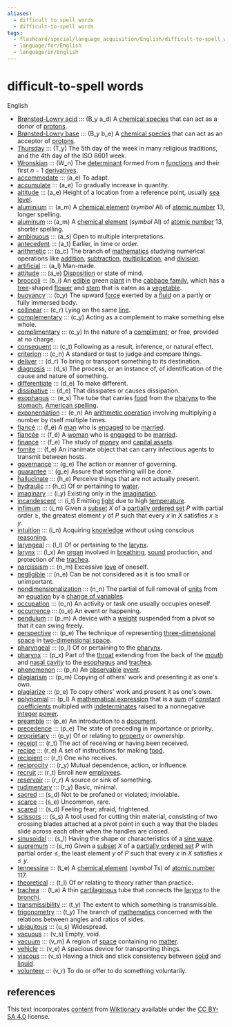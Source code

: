 ```yaml
---
aliases:
  - difficult to spell words
  - difficult-to-spell words
tags:
  - flashcard/special/language_acquisition/English/difficult-to-spell_words
  - language/for/English
  - language/in/English
---
```


# difficult-to-spell words

English

- [Brønsted-Lowry acid](https://en.wiktionary.org/wiki/Brønsted-Lowry_acid) ::: (B\_y a\_d) A [chemical species](../../../general/chemical%20species.md) that can act as a donor of [protons](../../../general/proton.md). <!--SR:!2025-02-16,297,363!2024-11-27,229,343-->
- [Brønsted-Lowry base](https://en.wiktionary.org/wiki/Brønsted-Lowry_base) ::: (B\_y b\_e) A [chemical species](../../../general/chemical%20species.md) that can act as an acceptor of [protons](../../../general/proton.md). <!--SR:!2024-12-15,254,363!2024-11-02,208,343-->
- [Thursday](https://en.wiktionary.org/wiki/Thursday) ::: (T\_y) The 5th day of the week in many religious traditions, and the 4th day of the ISO 8601 week. <!--SR:!2024-09-14,151,396!2024-07-14,66,356-->
- [Wronskian](https://en.wiktionary.org/wiki/Wronskian) ::: (W\_n) The [determinant](../../../general/deteriminant.md) formed from $n$ [functions](../../../general/function%20(mathematics).md) and their first $n - 1$ [derivatives](../../../general/derivative.md). <!--SR:!2025-03-03,332,344!2025-01-28,298,344-->
- [accommodate](https://en.wiktionary.org/wiki/accommodate) ::: (a\_e) To adapt. <!--SR:!2025-01-23,293,344!2024-11-05,167,284-->
- [accumulate](https://en.wiktionary.org/wiki/accumulate) ::: (a\_e) To gradually increase in quantity. <!--SR:!2024-07-16,141,332!2025-06-10,417,374-->
- [altitude](https://en.wiktionary.org/wiki/altitude) ::: (a\_e) Height of a location from a reference point, usually [sea level](../../../general/sea%20level.md). <!--SR:!2024-11-12,226,324!2024-12-05,244,324-->
- [aluminium](https://en.wiktionary.org/wiki/aluminium) ::: (a\_m) A [chemical element](../../../general/chemical%20element.md) (_symbol_ Al) of [atomic number](../../../general/atomic%20number.md) 13, longer spelling. <!--SR:!2024-08-20,170,310!2025-02-08,309,330-->
- [aluminum](https://en.wiktionary.org/wiki/aluminum) ::: (a\_m) A [chemical element](../../../general/chemical%20element.md) (_symbol_ Al) of [atomic number](../../../general/atomic%20number.md) 13, shorter spelling. <!--SR:!2024-07-06,148,310!2024-07-13,141,290-->
- [ambiguous](https://en.wiktionary.org/wiki/ambiguous) ::: (a\_s) Open to multiple interpretations. <!--SR:!2024-07-07,88,376!2024-05-31,39,356-->
- [antecedent](https://en.wiktionary.org/wiki/antecedent) ::: (a\_t) Earlier, in time or order. <!--SR:!2024-08-20,137,392!2025-03-05,294,372-->
- [arithmetic](https://en.wiktionary.org/wiki/arithmetic) ::: (a\_c) The branch of [mathematics](../../../general/mathematics.md) studying numerical operations like [addition](../../../general/addition.md), [subtraction](../../../general/subtraction.md), [multiplication](../../../general/multiplication.md), and [division](../../../general/division%20(mathematics).md). <!--SR:!2025-01-05,289,344!2024-11-05,228,304-->
- [artificial](https://en.wiktionary.org/wiki/artificial) ::: (a\_l) Man-made. <!--SR:!2024-08-01,148,410!2024-08-21,163,410-->
- [attitude](https://en.wiktionary.org/wiki/attitude) ::: (a\_e) [Disposition](../../../general/disposition.md) or state of mind. <!--SR:!2024-11-27,258,344!2024-06-05,94,304-->
- [broccoli](https://en.wiktionary.org/wiki/broccoli) ::: (b\_i) An [edible](../../../general/edible.md) green [plant](../../../general/plant.md) in the [cabbage family](../../../general/Brassicaceae.md), which has a [tree](../../../general/tree.md)-shaped [flower](../../../general/flower.md) and [stem](../../../general/stalk.md) that is eaten as a [vegetable](../../../general/vegetable.md). <!--SR:!2024-11-12,221,337!2024-10-14,222,357-->
- [buoyancy](https://en.wiktionary.org/wiki/buoyancy) ::: (b\_y) The upward [force](../../../general/force.md) exerted by a [fluid](../../../general/fluid.md) on a partly or fully immersed body. <!--SR:!2024-07-20,149,304!2024-12-08,244,324-->
- [collinear](https://en.wiktionary.org/wiki/collinear) ::: (c\_r) Lying on the same [line](../../../general/line%20(geometry).md). <!--SR:!2024-12-20,276,344!2025-01-06,290,344-->
- [complementary](https://en.wiktionary.org/wiki/complementary) ::: (c\_y) Acting as a complement to make something else whole. <!--SR:!2024-12-31,285,344!2024-11-17,249,344-->
- [complimentary](https://en.wiktionary.org/wiki/complimentary) ::: (c\_y) In the nature of a [compliment](../../../general/compliment.md); or free, provided at no charge. <!--SR:!2024-06-21,102,264!2024-09-26,192,324-->
- [consequent](https://en.wiktionary.org/wiki/consequent) ::: (c\_t) Following as a result, inference, or natural effect. <!--SR:!2025-04-16,335,392!2024-08-28,145,392-->
- [criterion](https://en.wiktionary.org/wiki/criterion) ::: (c\_n) A standard or test to judge and compare things. <!--SR:!2024-09-04,175,410!2024-07-14,117,350-->
- [deliver](https://en.wiktionary.org/wiki/deliver) ::: (d\_r) To bring or transport something to its destination. <!--SR:!2024-07-09,92,376!2024-08-31,138,396-->
- [diagnosis](https://en.wiktionary.org/wiki/diagnosis) ::: (d\_s) The process, or an instance of, of identification of the cause and nature of something. <!--SR:!2024-07-20,124,392!2024-08-09,149,413-->
- [differentiate](https://en.wiktionary.org/wiki/differentiate) ::: (d\_e) To make different. <!--SR:!2025-03-02,328,344!2024-12-14,248,324-->
- [dissipative](https://en.wiktionary.org/wiki/dissipative) ::: (d\_e) That dissipates or causes dissipation. <!--SR:!2025-04-06,356,344!2025-02-04,305,344-->
- [esophagus](https://en.wiktionary.org/wiki/esophagus) ::: (e\_s) The tube that carries [food](../../../general/food.md) from the [pharynx](../../../general/pharynx.md) to the [stomach](../../../general/stomach.md), [American spelling](../../../general/American%20and%20British%20English%20spelling%20differences.md). <!--SR:!2024-12-06,245,324!2024-09-30,173,264-->
- [exponentiation](https://en.wiktionary.org/wiki/exponentiation) ::: (e\_n) An [arithmetic operation](../../../general/arithmetic.md) involving multiplying a number by itself multiple times. <!--SR:!2025-02-18,319,344!2024-08-05,153,304-->
- [fiancé](https://en.wiktionary.org/wiki/fiancé) ::: (f\_é) A [man](../../../general/man.md) who is [engaged](../../../general/engagement.md) to be [married](../../../general/marriage.md). <!--SR:!2024-12-15,272,344!2025-02-20,321,344-->
- [fiancée](https://en.wiktionary.org/wiki/fiancée) ::: (f\_é) A [woman](../../../general/woman.md) who is [engaged](../../../general/engagement.md) to be [married](../../../general/marriage.md). <!--SR:!2024-09-27,193,324!2025-04-07,357,344-->
- [finance](https://en.wiktionary.org/wiki/finance) ::: (f\_e) The study of [money](../../../general/money.md) and [capital assets](../../../general/capital%20asset.md). <!--SR:!2025-02-15,316,344!2025-01-24,294,344-->
- [fomite](https://en.wiktionary.org/wiki/fomite) ::: (f\_e) An inanimate object that can carry infectious agents to transmit between hosts. <!--SR:!2024-08-18,121,376!2024-07-06,87,376-->
- [governance](https://en.wiktionary.org/wiki/governance) ::: (g\_e) The action or manner of governing. <!--SR:!2025-01-02,289,330!2025-02-14,315,330-->
- [guarantee](https://en.wiktionary.org/wiki/guarantee) ::: (g\_e) Assure that something will be done. <!--SR:!2025-04-11,337,363!2024-08-08,142,303-->
- [hallucinate](https://en.wiktionary.org/wiki/hallucinate) ::: (h\_e) Perceive things that are not actually present. <!--SR:!2024-07-04,121,388!2024-11-13,208,348-->
- [hydraulic](https://en.wiktionary.org/wiki/hydraulic) ::: (h\_c) Of or pertaining to [water](../../../general/water.md). <!--SR:!2024-08-02,144,412!2024-06-30,117,412-->
- [imaginary](https://en.wiktionary.org/wiki/imaginary) ::: (i\_y) Existing only in the [imagination](../../../general/imagination.md). <!--SR:!2025-02-10,311,344!2024-12-14,271,344-->
- [incandescent](https://en.wiktionary.org/wiki/incandescent) ::: (i\_t) Emitting [light](../../../general/light.md) due to high [temperature](../../../general/temperature.md). <!--SR:!2024-08-08,169,324!2024-11-13,222,284-->
- [infimum](https://en.wiktionary.org/wiki/infimum) ::: (i\_m) Given a [subset](../../../general/subset.md) $X$ of a [partially ordered set](../../../general/partially%20ordered%20set.md) $P$ with partial order $\ge$, the greatest element $y$ of $P$ such that every $x$ in $X$ satisfies $x \ge y$. <!--SR:!2024-06-06,100,390!2024-07-30,85,330-->
- [intuition](https://en.wiktionary.org/wiki/intuition) ::: (i\_n) Acquiring [knowledge](../../../general/knowledge.md) without using conscious [reasoning](../../../general/reason.md). <!--SR:!2025-02-11,312,344!2025-03-05,334,344-->
- [laryngeal](https://en.wiktionary.org/wiki/laryngeal) ::: (l\_l) Of or pertaining to the [larynx](../../../general/larynx.md). <!--SR:!2025-02-23,324,344!2025-03-08,334,344-->
- [larynx](https://en.wiktionary.org/wiki/larynx) ::: (l\_x) An [organ](../../../general/organ%20(anatomy).md) involved in [breathing](../../../general/breathing.md), [sound](../../../general/sound.md) production, and protection of the [trachea](../../../general/trachea.md). <!--SR:!2024-06-29,127,304!2024-11-14,223,324-->
- [narcissism](https://en.wiktionary.org/wiki/narcissism) ::: (n\_m) Excessive [love](../../../general/love.md) of oneself. <!--SR:!2024-08-22,169,408!2024-05-30,31,348-->
- [negligible](https://en.wiktionary.org/wiki/negligible) ::: (n\_e) Can be not considered as it is too small or unimportant. <!--SR:!2025-02-26,324,344!2024-10-03,181,284-->
- [nondimensionalization](https://en.wiktionary.org/wiki/nondimensionalization) ::: (n\_n) The partial of full removal of [units](../../../general/unit%20of%20measurement.md) from an [equation](../../../general/equation.md) by a [change of variables](../../../general/change%20of%20variables.md). <!--SR:!2025-03-03,329,344!2024-07-30,145,304-->
- [occupation](https://en.wiktionary.org/wiki/occupation) ::: (o\_n) An activity or task one usually occupies oneself. <!--SR:!2024-07-15,130,412!2025-04-22,351,392-->
- [occurrence](https://en.wiktionary.org/wiki/occurrence) ::: (o\_e) An event or happening. <!--SR:!2024-08-28,170,410!2025-02-01,285,370-->
- [pendulum](https://en.wiktionary.org/wiki/pendulum) ::: (p\_m) A device with a [weight](../../../general/weight%20(object).md) suspended from a pivot so that it can swing freely. <!--SR:!2025-07-30,456,378!2025-01-15,278,358-->
- [perspective](https://en.wiktionary.org/wiki/perspective) ::: (p\_e) The technique of representing [three-dimensional space](../../../general/three-dimensional%20space.md) in [two-dimensional space](../../../general/two-dimensional%20space.md). <!--SR:!2025-02-05,294,352!2025-07-01,434,372-->
- [pharyngeal](https://en.wiktionary.org/wiki/pharyngeal) ::: (p\_l) Of or pertaining to the [pharynx](../../../general/pharynx.md). <!--SR:!2025-02-09,310,344!2024-11-17,226,324-->
- [pharynx](https://en.wiktionary.org/wiki/pharynx) ::: (p\_x) Part of the [throat](../../../general/throat.md) extending from the back of the [mouth](../../../general/mouth.md) and [nasal cavity](../../../general/nasal%20cavity.md) to the [esophagus](../../../general/esophagus.md) and [trachea](../../../general/trachea.md). <!--SR:!2024-06-16,104,264!2024-06-19,129,304-->
- [phenomenon](https://en.wiktionary.org/wiki/phenomenon) ::: (p\_n) An [observable](../../../general/observable.md) [event](../../../general/event%20(philosophy).md). <!--SR:!2025-02-22,300,363!2024-07-05,109,283-->
- [plagiarism](https://en.wiktionary.org/wiki/plagiarism) ::: (p\_m) Copying of others' work and presenting it as one's own. <!--SR:!2024-11-29,235,324!2025-03-17,308,304-->
- [plagiarize](https://en.wiktionary.org/wiki/plagiarize) ::: (p\_e) To copy others' work and present it as one's own. <!--SR:!2025-01-29,299,344!2024-12-03,242,304-->
- [polynomial](https://en.wiktionary.org/wiki/polynomial) ::: (p\_l) A [mathematical expression](../../../general/expression%20(mathematics).md) that is a [sum](../../../general/summation.md) of [constant](../../../general/constant%20(mathematics).md) [coefficients](../../../general/coefficient.md) multipled with [indeterminates](../../../general/indeterminate%20(variable).md) raised to a nonnegative [integer](../../../general/integer.md) [power](../../../general/exponentiation.md). <!--SR:!2024-11-20,229,324!2024-09-24,205,324-->
- [preamble](https://en.wiktionary.org/wiki/preamble) ::: (p\_e) An introduction to a [document](../../../general/document.md). <!--SR:!2025-06-02,410,372!2025-01-24,284,352-->
- [precedence](https://en.wiktionary.org/wiki/precedence) ::: (p\_e) The state of preceding in importance or priority. <!--SR:!2024-07-21,138,410!2025-01-08,254,370-->
- [proprietary](https://en.wiktionary.org/wiki/proprietary) ::: (p\_y) Of or relating to [property](../../../general/property.md) or ownership. <!--SR:!2024-08-12,116,376!2024-05-29,15,276-->
- [receipt](https://en.wiktionary.org/wiki/receipt) ::: (r\_t) The act of receiving or having been received. <!--SR:!2024-07-16,131,388!2024-06-07,29,288-->
- [recipe](https://en.wiktionary.org/wiki/recipe) ::: (r\_e) A set of instructions for making [food](../../../general/food.md). <!--SR:!2025-07-06,423,408!2025-01-24,266,388-->
- [recipient](https://en.wiktionary.org/wiki/recipient) ::: (r\_t) One who receives. <!--SR:!2024-07-14,137,408!2024-05-30,38,308-->
- [reciprocity](https://en.wiktionary.org/wiki/reciprocity) ::: (r\_y) Mutual dependence, action, or influence. <!--SR:!2024-06-26,121,408!2024-07-13,117,348-->
- [recruit](https://en.wiktionary.org/wiki/recruit) ::: (r\_t) Enroll new [employees](../../../general/employment.md#employee). <!--SR:!2025-02-26,327,372!2025-03-18,347,372-->
- [reservoir](https://en.wiktionary.org/wiki/reservoir) ::: (r\_r) A source or sink of something. <!--SR:!2025-01-20,304,330!2025-01-21,269,290-->
- [rudimentary](https://en.wiktionary.org/wiki/rudimentary) ::: (r\_y) Basic, minimal. <!--SR:!2025-04-28,381,372!2024-09-25,209,352-->
- [sacred](https://en.wiktionary.org/wiki/sacred) ::: (s\_d) Not to be profaned or violated; inviolable. <!--SR:!2024-08-09,114,376!2024-05-27,52,356-->
- [scarce](https://en.wiktionary.org/wiki/scarce) ::: (s\_e) Uncommon, rare. <!--SR:!2024-07-22,105,376!2024-08-17,103,336-->
- [scared](https://en.wiktionary.org/wiki/scared) ::: (s\_d) Feeling fear; afraid, frightened. <!--SR:!2024-07-27,103,376!2024-08-26,133,396-->
- [scissors](https://en.wiktionary.org/wiki/scissors) ::: (s\_s) A tool used for cutting thin material, consisting of two crossing blades attached at a pivot point in such a way that the blades slide across each other when the handles are closed. <!--SR:!2024-09-17,145,332!2024-05-30,78,372-->
- [sinusoidal](https://en.wiktionary.org/wiki/sinusoidal) ::: (s\_l) Having the shape or characteristics of a [sine wave](../../../general/sine%20wave.md). <!--SR:!2024-11-27,236,324!2024-07-26,95,244-->
- [supremum](https://en.wiktionary.org/wiki/supremum) ::: (s\_m) Given a [subset](../../../general/subset.md) $X$ of a [partially ordered set](../../../general/partially%20ordered%20set.md) $P$ with partial order $\le$, the least element $y$ of $P$ such that every $x$ in $X$ satisfies $x \le y$. <!--SR:!2024-08-16,158,410!2025-01-18,257,370-->
- [tennessine](https://en.wiktionary.org/wiki/tennessine) ::: (t\_e) A [chemical element](../../../general/chemical%20element.md) (_symbol_ Ts) of [atomic number](../../../general/atomic%20number.md) 117. <!--SR:!2024-12-13,205,332!2025-06-17,391,392-->
- [theoretical](https://en.wiktionary.org/wiki/theoretical) ::: (t\_l) Of or relating to theory rather than practice. <!--SR:!2024-11-10,250,330!2024-08-26,180,290-->
- [trachea](https://en.wiktionary.org/wiki/trachea) ::: (t\_a) A thin [cartilaginous](../../../general/cartilage.md) tube that connects the [larynx](../../../general/larynx.md) to the [bronchi](../../../general/bronchus.md). <!--SR:!2024-11-25,215,284!2024-09-06,179,324-->
- [transmissibility](https://en.wiktionary.org/wiki/transmissibility) ::: (t\_y) The extent to which something is transmissible. <!--SR:!2024-12-26,281,344!2024-11-10,219,324-->
- [trigonometry](https://en.wiktionary.org/wiki/trigonometry) ::: (t\_y) The branch of [mathematics](../../../general/mathematics.md) concerned with the relations between angles and ratios of sides. <!--SR:!2024-09-14,195,290!2024-11-11,217,290-->
- [ubiquitous](https://en.wiktionary.org/wiki/ubiquitous) ::: (u\_s) Widespread. <!--SR:!2025-02-23,300,388!2024-10-29,192,348-->
- [vacuous](https://en.wiktionary.org/wiki/vacuous) ::: (v\_s) Empty, void. <!--SR:!2024-12-03,263,344!2024-07-28,159,324-->
- [vacuum](https://en.wiktionary.org/wiki/vacuum) ::: (v\_m) A region of [space](../../../general/space.md) containing no [matter](../../../general/matter.md). <!--SR:!2025-01-20,290,344!2024-12-12,269,344-->
- [vehicle](https://en.wiktionary.org/wiki/vehicle) ::: (v\_e) A spacious device for transporting things. <!--SR:!2024-09-07,145,396!2024-07-09,89,376-->
- [viscous](https://en.wiktionary.org/wiki/viscous) ::: (v\_s) Having a thick and stick consistency between [solid](../../../general/solid.md) and [liquid](../../../general/liquid.md). <!--SR:!2024-11-22,254,344!2024-06-25,134,324-->
- [volunteer](https://en.wiktionary.org/wiki/volunteer) ::: (v\_r) To do or offer to do something voluntarily. <!--SR:!2025-03-28,357,372!2025-04-09,369,372-->

## references

This text incorporates [content](https://en.wiktionary.org/) from [Wiktionary](../../../general/Wiktionary.md) available under the [CC BY-SA 4.0](https://creativecommons.org/licenses/by-sa/4.0/) license.
